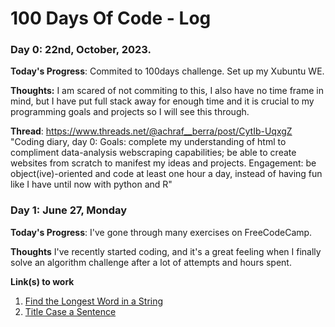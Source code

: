 # 100 Days Of Code - Log

### Day 0: 22nd, October, 2023.

**Today's Progress**: Commited to 100days challenge.
Set up my Xubuntu WE.

**Thoughts:** I am scared of not commiting to this, I also have no time frame in mind, but I have put full stack away for enough time and it is crucial to my programming goals and projects so I will see this through.

**Thread**: https://www.threads.net/@achraf__berra/post/CytIb-UqxgZ
"Coding diary, day 0:
Goals: complete my understanding of html to compliment data-analysis webscraping capabilities; be able to create websites from scratch to manifest my ideas and projects.
Engagement: be object(ive)-oriented and code at least one hour a day, instead of having fun like I have until now with python and R"

### Day 1: June 27, Monday

**Today's Progress**: I've gone through many exercises on FreeCodeCamp.

**Thoughts** I've recently started coding, and it's a great feeling when I finally solve an algorithm challenge after a lot of attempts and hours spent.

**Link(s) to work**
1. [Find the Longest Word in a String](https://www.freecodecamp.com/challenges/find-the-longest-word-in-a-string)
2. [Title Case a Sentence](https://www.freecodecamp.com/challenges/title-case-a-sentence)
